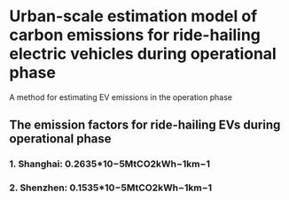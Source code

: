 # Urban-scale estimation model of carbon emissions for ride-hailing electric vehicles during operational phase
A method for estimating EV emissions in the operation phase

## The emission factors for ride-hailing EVs during operational phase

### 1. Shanghai: 0.2635*10−5MtCO2kWh−1km−1

### 2. Shenzhen: 0.1535*10−5MtCO2kWh−1km−1
